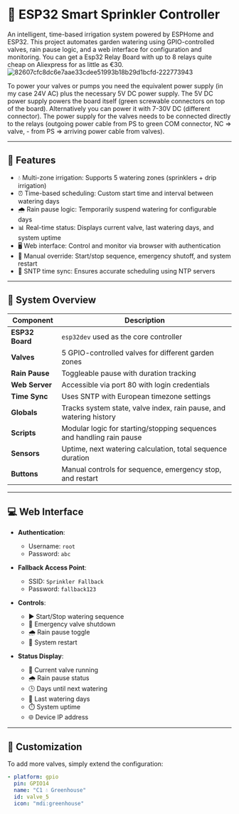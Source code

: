 # 🌱 ESP32 Smart Sprinkler Controller

An intelligent, time-based irrigation system powered by ESPHome and ESP32. This project automates garden watering using GPIO-controlled valves, rain pause logic, and a web interface for configuration and monitoring.
You can get a Esp32 Relay Board with up to 8 relays quite cheap on Aliexpress for as little as €30.
![82607cfc8dc6e7aae33cdee51993b18b29d1bcfd-222773943](https://github.com/user-attachments/assets/2297f28c-2e1d-4b5c-b5d2-f7196104a18f)

To power your valves or pumps you need the equivalent power supply (in my case 24V AC) plus the necessary 5V DC power supply.
The 5V DC power supply powers the board itself (green screwable connectors on top of the board). Alternatively you can power it with 7-30V DC (different connector).
The power supply for the valves needs to be connected directly to the relays (outgoing power cable from PS to green COM connector, NC => valve, - from PS => arriving power cable from valves).

---

## 🚀 Features

- 💧 Multi-zone irrigation: Supports 5 watering zones (sprinklers + drip irrigation)
- ⏰ Time-based scheduling: Custom start time and interval between watering days
- 🌧 Rain pause logic: Temporarily suspend watering for configurable days
- 📊 Real-time status: Displays current valve, last watering days, and system uptime
- 🖥 Web interface: Control and monitor via browser with authentication
- 🔧 Manual override: Start/stop sequence, emergency shutoff, and system restart
- 📅 SNTP time sync: Ensures accurate scheduling using NTP servers

---

## 🧠 System Overview

| Component        | Description                                                                 |
|------------------|-----------------------------------------------------------------------------|
| **ESP32 Board**  | `esp32dev` used as the core controller                                      |
| **Valves**       | 5 GPIO-controlled valves for different garden zones                         |
| **Rain Pause**   | Toggleable pause with duration tracking                                     |
| **Web Server**   | Accessible via port 80 with login credentials                               |
| **Time Sync**    | Uses SNTP with European timezone settings                                   |
| **Globals**      | Tracks system state, valve index, rain pause, and watering history         |
| **Scripts**      | Modular logic for starting/stopping sequences and handling rain pause       |
| **Sensors**      | Uptime, next watering calculation, total sequence duration                  |
| **Buttons**      | Manual controls for sequence, emergency stop, and restart                   |

---

## 💻 Web Interface

- **Authentication**:  
  - Username: `root`  
  - Password: `abc`

- **Fallback Access Point**:  
  - SSID: `Sprinkler Fallback`  
  - Password: `fallback123`

- **Controls**:
  - ▶️ Start/Stop watering sequence
  - 🛑 Emergency valve shutdown
  - 🌧️ Rain pause toggle
  - 🔄 System restart

- **Status Display**:
  - 🚿 Current valve running
  - 🌧️ Rain pause status
  - 🕒 Days until next watering
  - 📅 Last watering days
  - ⏱️ System uptime
  - 🌐 Device IP address

---

## 🧩 Customization

To add more valves, simply extend the configuration:

```yaml
- platform: gpio
  pin: GPIO14
  name: "C1 💧 Greenhouse"
  id: valve_5
  icon: "mdi:greenhouse"
